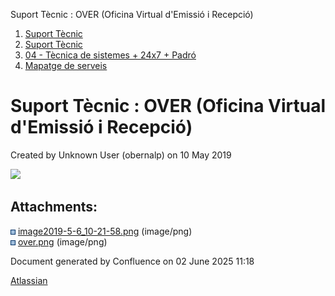 Suport Tècnic : OVER (Oficina Virtual d'Emissió i Recepció)  

1.  [Suport Tècnic](index.html)
2.  [Suport Tècnic](13893782.html)
3.  [04 - Tècnica de sistemes + 24x7 + Padró](26313202.html)
4.  [Mapatge de serveis](Mapatge-de-serveis_26313214.html)

Suport Tècnic : OVER (Oficina Virtual d'Emissió i Recepció)
===========================================================

Created by Unknown User (obernalp) on 10 May 2019

![](attachments/26313459/26313899.png)

Attachments:
------------

![](images/icons/bullet_blue.gif) [image2019-5-6\_10-21-58.png](attachments/26313459/26313898.png) (image/png)  
![](images/icons/bullet_blue.gif) [over.png](attachments/26313459/26313899.png) (image/png)  

Document generated by Confluence on 02 June 2025 11:18

[Atlassian](http://www.atlassian.com/)